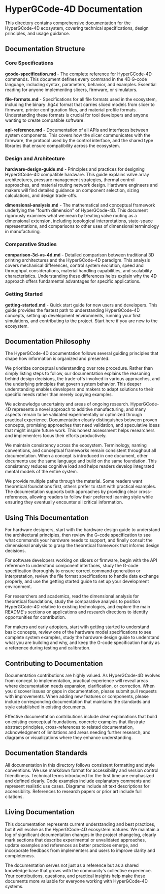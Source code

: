 # HyperGCode-4D Documentation

This directory contains comprehensive documentation for the HyperGCode-4D ecosystem, covering technical specifications, design principles, and usage guidance.

## Documentation Structure

### Core Specifications

**gcode-specification.md** - The complete reference for HyperGCode-4D commands. This document defines every command in the 4D G-code language, including syntax, parameters, behavior, and examples. Essential reading for anyone implementing slicers, firmware, or simulators.

**file-formats.md** - Specifications for all file formats used in the ecosystem, including the binary .hg4d format that carries sliced models from slicer to firmware, printer configuration files, and material profile formats. Understanding these formats is crucial for tool developers and anyone wanting to create compatible software.

**api-reference.md** - Documentation of all APIs and interfaces between system components. This covers how the slicer communicates with the firmware, the protocol used by the control interface, and the shared type libraries that ensure compatibility across the ecosystem.

### Design and Architecture

**hardware-design-guide.md** - Principles and practices for designing HyperGCode-4D compatible hardware. This guide explains valve array architectures, pressure management strategies, thermal control approaches, and material routing network design. Hardware engineers and makers will find detailed guidance on component selection, sizing calculations, and design trade-offs.

**dimensional-analysis.md** - The mathematical and conceptual framework underlying the "fourth dimension" of HyperGCode-4D. This document rigorously examines what we mean by treating valve routing as a dimensional extension, including topological interpretations, state-space representations, and comparisons to other uses of dimensional terminology in manufacturing.

### Comparative Studies

**comparison-3d-vs-4d.md** - Detailed comparison between traditional 3D printing architectures and the HyperGCode-4D paradigm. This analysis covers mechanical differences, control system evolution, speed and throughput considerations, material handling capabilities, and scalability characteristics. Understanding these differences helps explain why the 4D approach offers fundamental advantages for specific applications.

### Getting Started

**getting-started.md** - Quick start guide for new users and developers. This guide provides the fastest path to understanding HyperGCode-4D concepts, setting up development environments, running your first simulations, and contributing to the project. Start here if you are new to the ecosystem.

## Documentation Philosophy

The HyperGCode-4D documentation follows several guiding principles that shape how information is organized and presented.

We prioritize conceptual understanding over rote procedure. Rather than simply listing steps to follow, our documentation explains the reasoning behind design decisions, the trade-offs involved in various approaches, and the underlying principles that govern system behavior. This deeper understanding enables developers and makers to adapt solutions to their specific needs rather than merely copying examples.

We acknowledge uncertainty and areas of ongoing research. HyperGCode-4D represents a novel approach to additive manufacturing, and many aspects remain to be validated experimentally or optimized through practical experience. Documentation clearly distinguishes between proven concepts, promising approaches that need validation, and speculative ideas that might inspire future work. This honest assessment helps researchers and implementers focus their efforts productively.

We maintain consistency across the ecosystem. Terminology, naming conventions, and conceptual frameworks remain consistent throughout all documentation. When a concept is introduced in one document, other documents use the same language and build on the same foundation. This consistency reduces cognitive load and helps readers develop integrated mental models of the entire system.

We provide multiple paths through the material. Some readers want theoretical foundations first, others prefer to start with practical examples. The documentation supports both approaches by providing clear cross-references, allowing readers to follow their preferred learning style while ensuring they eventually encounter all critical information.

## Using This Documentation

For hardware designers, start with the hardware design guide to understand the architectural principles, then review the G-code specification to see what commands your hardware needs to support, and finally consult the dimensional analysis to grasp the theoretical framework that informs design decisions.

For software developers working on slicers or firmware, begin with the API reference to understand component interfaces, study the G-code specification thoroughly to ensure correct command generation or interpretation, review the file format specifications to handle data exchange properly, and use the getting started guide to set up your development environment.

For researchers and academics, read the dimensional analysis for theoretical foundations, study the comparative analysis to position HyperGCode-4D relative to existing technologies, and explore the main README's sections on applications and research directions to identify opportunities for contribution.

For makers and early adopters, start with getting started to understand basic concepts, review one of the hardware model specifications to see complete system examples, study the hardware design guide to understand what you are building and why, and keep the G-code specification handy as a reference during testing and calibration.

## Contributing to Documentation

Documentation contributions are highly valued. As HyperGCode-4D evolves from concept to implementation, practical experience will reveal areas where documentation needs expansion, clarification, or correction. When you discover issues or gaps in documentation, please submit pull requests with improvements. When adding new features or components, please include corresponding documentation that maintains the standards and style established in existing documents.

Effective documentation contributions include clear explanations that build on existing conceptual foundations, concrete examples that illustrate abstract principles, cross-references to related documentation, acknowledgment of limitations and areas needing further research, and diagrams or visualizations where they enhance understanding.

## Documentation Standards

All documentation in this directory follows consistent formatting and style conventions. We use markdown format for accessibility and version control friendliness. Technical terms introduced for the first time are emphasized and defined clearly. Code examples include explanatory comments and represent realistic use cases. Diagrams include alt text descriptions for accessibility. References to research papers or prior art include full citations.

## Living Documentation

This documentation represents current understanding and best practices, but it will evolve as the HyperGCode-4D ecosystem matures. We maintain a log of significant documentation changes in the project changelog, clearly mark sections that describe experimental or unvalidated approaches, update examples and references as better practices emerge, and incorporate feedback from implementers and users to improve clarity and completeness.

The documentation serves not just as a reference but as a shared knowledge base that grows with the community's collective experience. Your contributions, questions, and practical insights help make these documents more valuable for everyone working with HyperGCode-4D systems.
